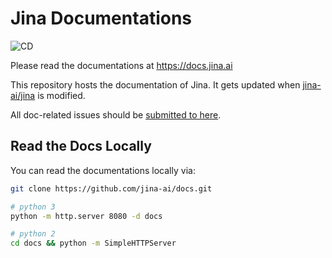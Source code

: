 # Jina Documentations

![CD](https://github.com/jina-ai/jina/workflows/CD/badge.svg?branch=master)

Please read the documentations at https://docs.jina.ai 

This repository hosts the documentation of Jina. It gets updated when [jina-ai/jina](https://github.com/jina-ai/jina/) is modified.

All doc-related issues should be [submitted to here](https://github.com/jina-ai/jina/issues/new).

## Read the Docs Locally

You can read the documentations locally via:

```bash
git clone https://github.com/jina-ai/docs.git

# python 3
python -m http.server 8080 -d docs

# python 2
cd docs && python -m SimpleHTTPServer
```
